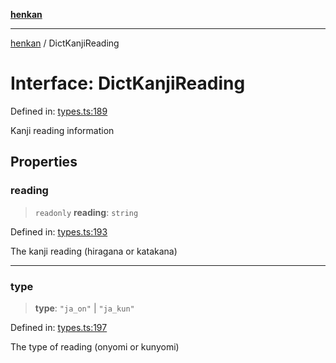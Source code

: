 [**henkan**](../README.md)

***

[henkan](../README.md) / DictKanjiReading

# Interface: DictKanjiReading

Defined in: [types.ts:189](https://github.com/Ronokof/Henkan/blob/207e0013c3766c7ef3adabde09be5f84497f2607/src/types.ts#L189)

Kanji reading information

## Properties

### reading

> `readonly` **reading**: `string`

Defined in: [types.ts:193](https://github.com/Ronokof/Henkan/blob/207e0013c3766c7ef3adabde09be5f84497f2607/src/types.ts#L193)

The kanji reading (hiragana or katakana)

***

### type

> **type**: `"ja_on"` \| `"ja_kun"`

Defined in: [types.ts:197](https://github.com/Ronokof/Henkan/blob/207e0013c3766c7ef3adabde09be5f84497f2607/src/types.ts#L197)

The type of reading (onyomi or kunyomi)

